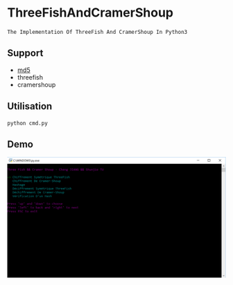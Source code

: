 # ThreeFishAndCramerShoup
```
The Implementation Of ThreeFish And CramerShoup In Python3
```

## Support
- [md5](https://github.com/GopherJ/ThreeFishAndCramerShoup/blob/master/md5.py)
- threefish
- cramershoup

## Utilisation
```
python cmd.py
```

## Demo
![](./image/demo.PNG)
